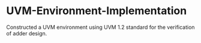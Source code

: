 # UVM-Environment-Implementation
Constructed a UVM environment using UVM 1.2 standard for the verification of  adder design.
